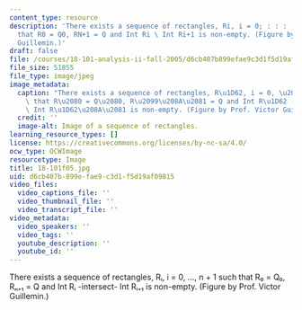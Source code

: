 ```yaml
---
content_type: resource
description: 'There exists a sequence of rectangles, Ri, i = 0; : : : ; N + 1 such
  that R0 = Q0, RN+1 = Q and Int Ri \ Int Ri+1 is non-empty. (Figure by Prof. Victor
  Guillemin.)'
draft: false
file: /courses/18-101-analysis-ii-fall-2005/d6cb407b899efae9c3d1f5d19af09815_18-101f05.jpg
file_size: 51855
file_type: image/jpeg
image_metadata:
  caption: "There exists a sequence of rectangles, R\u1D62, i = 0, \u2026, n + 1 such\
    \ that R\u2080 = Q\u2080, R\u2099\u208A\u2081 = Q and Int R\u1D62 -intersect-\
    \ Int R\u1D62\u208A\u2081 is non-empty. (Figure by Prof. Victor Guillemin.)"
  credit: ''
  image-alt: Image of a sequence of rectangles.
learning_resource_types: []
license: https://creativecommons.org/licenses/by-nc-sa/4.0/
ocw_type: OCWImage
resourcetype: Image
title: 18-101f05.jpg
uid: d6cb407b-899e-fae9-c3d1-f5d19af09815
video_files:
  video_captions_file: ''
  video_thumbnail_file: ''
  video_transcript_file: ''
video_metadata:
  video_speakers: ''
  video_tags: ''
  youtube_description: ''
  youtube_id: ''
---
```

There exists a sequence of rectangles, Rᵢ, i = 0, …, n + 1 such that R₀ = Q₀, Rₙ₊₁ = Q and Int Rᵢ -intersect- Int Rᵢ₊₁ is non-empty. (Figure by Prof. Victor Guillemin.)